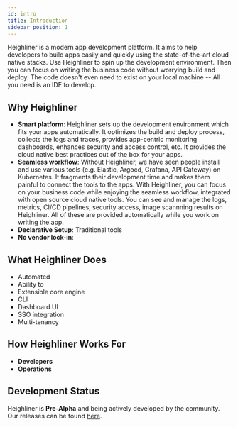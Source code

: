 ```yaml
---
id: intro
title: Introduction
sidebar_position: 1
---
```


Heighliner is a modern app development platform.
It aims to help developers to build apps easily and quickly using the state-of-the-art cloud native stacks.
Use Heighliner to spin up the development environment.
Then you can focus on writing the business code without worrying build and deploy.
The code doesn't even need to exist on your local machine -- All you need is an IDE to develop.

## Why Heighliner

- **Smart platform**:
    Heighliner sets up the development environment which fits your apps automatically.
    It optimizes the build and deploy process, collects the logs and traces, provides app-centric monitoring dashboards,
    enhances security and access control, etc.
    It provides the cloud native best practices out of the box for your apps.
- **Seamless workflow**:
    Without Heighliner, we have seen people install and use various tools (e.g. Elastic, Argocd, Grafana, API Gateway) on Kubernetes.
    It fragments their development time and makes them painful to connect the tools to the apps.
    With Heighliner, you can focus on your business code while enjoying the seamless workflow, integrated with open source cloud native tools.
    You can see and manage the logs, metrics, CI/CD pipelines, security access, image scannning results on Heighliner.
    All of these are provided automatically while you work on writing the app.
- **Declarative Setup**:
    Traditional tools 
- **No vendor lock-in**:

## What Heighliner Does

- Automated
- Ability to
- Extensible core engine
- CLI
- Dashboard UI
- SSO integration
- Multi-tenancy

## How Heighliner Works For

- **Developers**
- **Operations**

## Development Status

Heighliner is **Pre-Alpha** and being actively developed by the community.
Our releases can be found [here](https://github.com/h8r-dev/heighliner/releases).
